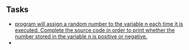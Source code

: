 ## Tasks

*  [program will assign a random number to the variable n each time it is executed. Complete the source code in order to print whether the number stored in the variable n is positive or negative.](0-positive_or_negative.c)
* 